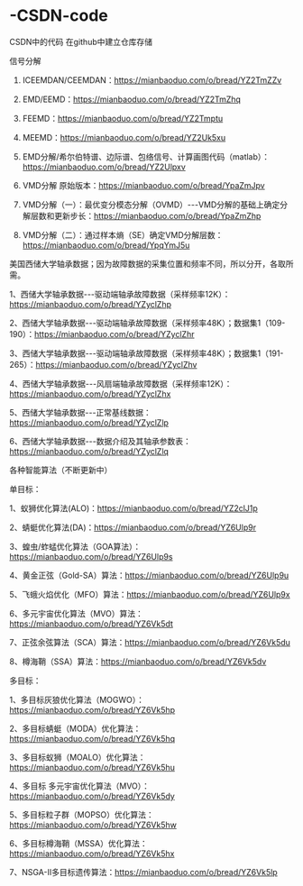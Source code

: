 # -CSDN-code
CSDN中的代码 在github中建立仓库存储


信号分解

1. ICEEMDAN/CEEMDAN：https://mianbaoduo.com/o/bread/YZ2TmZZv

2. EMD/EEMD：https://mianbaoduo.com/o/bread/YZ2TmZhq

3. FEEMD：https://mianbaoduo.com/o/bread/YZ2Tmptu

4. MEEMD：https://mianbaoduo.com/o/bread/YZ2Uk5xu

5. EMD分解/希尔伯特谱、边际谱、包络信号、计算画图代码（matlab）：https://mianbaoduo.com/o/bread/YZ2Ulpxv

6. VMD分解 原始版本：https://mianbaoduo.com/o/bread/YpaZmJpv

7. VMD分解（一）：最优变分模态分解（OVMD）---VMD分解的基础上确定分解层数和更新步长：https://mianbaoduo.com/o/bread/YpaZmZhp

8. VMD分解（二）：通过样本熵（SE）确定VMD分解层数：https://mianbaoduo.com/o/bread/YpqYmJ5u


美国西储大学轴承数据；因为故障数据的采集位置和频率不同，所以分开，各取所需。

1、西储大学轴承数据---驱动端轴承故障数据（采样频率12K）：https://mianbaoduo.com/o/bread/YZyclZhp

2、西储大学轴承数据---驱动端轴承故障数据（采样频率48K）；数据集1（109-190）：https://mianbaoduo.com/o/bread/YZyclZhr

3、西储大学轴承数据---驱动端轴承故障数据（采样频率48K）；数据集1（191-265）：https://mianbaoduo.com/o/bread/YZyclZhv

4、西储大学轴承数据---风扇端轴承故障数据（采样频率12K）：https://mianbaoduo.com/o/bread/YZyclZhx

5、西储大学轴承数据---正常基线数据：https://mianbaoduo.com/o/bread/YZyclZlp

6、西储大学轴承数据---数据介绍及其轴承参数表：https://mianbaoduo.com/o/bread/YZyclZlq

各种智能算法（不断更新中）

单目标：

1、蚁狮优化算法(ALO)：https://mianbaoduo.com/o/bread/YZ2clJ1p

2、蜻蜓优化算法(DA)：https://mianbaoduo.com/o/bread/YZ6Ulp9r

3、蝗虫/蚱蜢优化算法（GOA算法）：https://mianbaoduo.com/o/bread/YZ6Ulp9s

4、黄金正弦（Gold-SA）算法：https://mianbaoduo.com/o/bread/YZ6Ulp9u

5、飞蛾火焰优化（MFO）算法：https://mianbaoduo.com/o/bread/YZ6Ulp9x

6、多元宇宙优化算法（MVO）算法：https://mianbaoduo.com/o/bread/YZ6Vk5dt

7、正弦余弦算法（SCA）算法：https://mianbaoduo.com/o/bread/YZ6Vk5du

8、樽海鞘（SSA）算法：https://mianbaoduo.com/o/bread/YZ6Vk5dv

多目标：

1、多目标灰狼优化算法（MOGWO）：https://mianbaoduo.com/o/bread/YZ6Vk5hp

2、多目标蜻蜓（MODA）优化算法：https://mianbaoduo.com/o/bread/YZ6Vk5hq

3、多目标蚁狮（MOALO）优化算法：https://mianbaoduo.com/o/bread/YZ6Vk5hu

4、多目标 多元宇宙优化算法（MVO）：https://mianbaoduo.com/o/bread/YZ6Vk5dy

5、多目标粒子群（MOPSO）优化算法：https://mianbaoduo.com/o/bread/YZ6Vk5hw

6、多目标樽海鞘（MSSA）优化算法：https://mianbaoduo.com/o/bread/YZ6Vk5hx

7、NSGA-II多目标遗传算法：https://mianbaoduo.com/o/bread/YZ6Vk5lp

